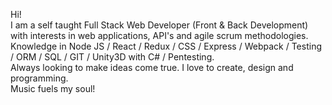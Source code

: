 Hi!</br> I am a self taught Full Stack Web Developer  (Front & Back Development) with interests in web applications, API's and agile scrum methodologies.</br> Knowledge in Node JS / React / Redux / CSS / Express / Webpack / Testing / ORM / SQL / GIT / Unity3D with C# / Pentesting.</br>
Always looking to make ideas come true. I love to create, design and programming. </br>Music fuels my soul!
